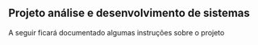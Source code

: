 ## Projeto análise e desenvolvimento de sistemas

A seguir ficará documentado algumas instruções sobre o projeto